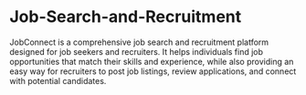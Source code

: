 # Job-Search-and-Recruitment
JobConnect is a comprehensive job search and recruitment platform designed for job seekers and recruiters. It helps individuals find job opportunities that match their skills and experience, while also providing an easy way for recruiters to post job listings, review applications, and connect with potential candidates. 
